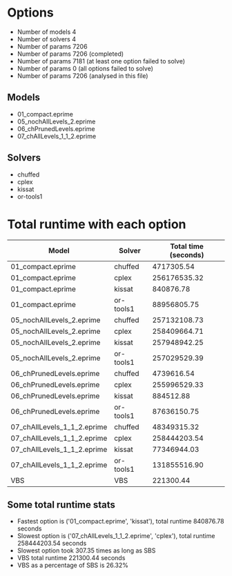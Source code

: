 

# Options


- Number of models         4
- Number of solvers        4
- Number of params      7206
- Number of params      7206 (completed)
- Number of params      7181 (at least one option failed to solve)
- Number of params         0 (all options failed to solve)
- Number of params      7206 (analysed in this file)


## Models


 - 01_compact.eprime
 - 05_nochAllLevels_2.eprime
 - 06_chPrunedLevels.eprime
 - 07_chAllLevels_1_1_2.eprime


## Solvers


 - chuffed
 - cplex
 - kissat
 - or-tools1


# Total runtime with each option


 | Model | Solver | Total time (seconds) | 
 | -- | -- | -- | 
 | 01_compact.eprime | chuffed | 4717305.54 | 
 | 01_compact.eprime | cplex | 256176535.32 | 
 | 01_compact.eprime | kissat | 840876.78 | 
 | 01_compact.eprime | or-tools1 | 88956805.75 | 
 | 05_nochAllLevels_2.eprime | chuffed | 257132108.73 | 
 | 05_nochAllLevels_2.eprime | cplex | 258409664.71 | 
 | 05_nochAllLevels_2.eprime | kissat | 257948942.25 | 
 | 05_nochAllLevels_2.eprime | or-tools1 | 257029529.39 | 
 | 06_chPrunedLevels.eprime | chuffed | 4739616.54 | 
 | 06_chPrunedLevels.eprime | cplex | 255996529.33 | 
 | 06_chPrunedLevels.eprime | kissat | 884512.88 | 
 | 06_chPrunedLevels.eprime | or-tools1 | 87636150.75 | 
 | 07_chAllLevels_1_1_2.eprime | chuffed | 48349315.32 | 
 | 07_chAllLevels_1_1_2.eprime | cplex | 258444203.54 | 
 | 07_chAllLevels_1_1_2.eprime | kissat | 77346944.03 | 
 | 07_chAllLevels_1_1_2.eprime | or-tools1 | 131855516.90 | 
 | VBS | VBS | 221300.44 | 


## Some total runtime stats


 - Fastest option is ('01_compact.eprime', 'kissat'), total runtime 840876.78 seconds
 - Slowest option is ('07_chAllLevels_1_1_2.eprime', 'cplex'), total runtime 258444203.54 seconds
 - Slowest option took 307.35 times as long as SBS
 - VBS total runtime 221300.44 seconds
 - VBS as a percentage of SBS is 26.32%
